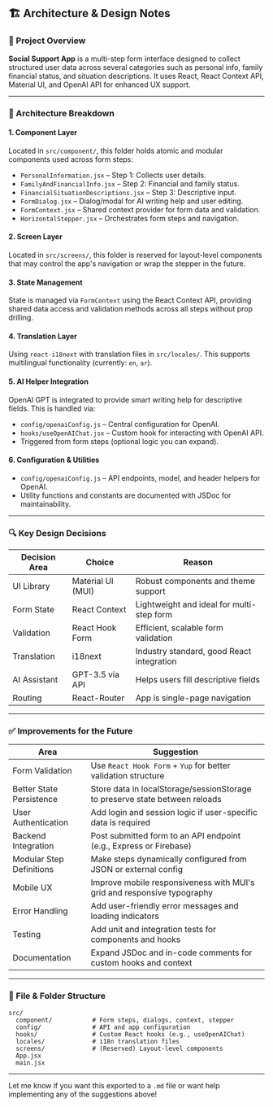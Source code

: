 ## 🏗️ Architecture & Design Notes

### 🎯 Project Overview

**Social Support App** is a multi-step form interface designed to collect structured user data across several categories such as personal info, family financial status, and situation descriptions. It uses React, React Context API, Material UI, and OpenAI API for enhanced UX support.

---

### 🧱 Architecture Breakdown

#### 1. **Component Layer**

Located in `src/component/`, this folder holds atomic and modular components used across form steps:

* `PersonalInformation.jsx` – Step 1: Collects user details.
* `FamilyAndFinancialInfo.jsx` – Step 2: Financial and family status.
* `FinancialSituationDescriptions.jsx` – Step 3: Descriptive input.
* `FormDialog.jsx` – Dialog/modal for AI writing help and user editing.
* `FormContext.jsx` – Shared context provider for form data and validation.
* `HorizontalStepper.jsx` – Orchestrates form steps and navigation.

#### 2. **Screen Layer**

Located in `src/screens/`, this folder is reserved for layout-level components that may control the app's navigation or wrap the stepper in the future.

#### 3. **State Management**

State is managed via `FormContext` using the React Context API, providing shared data access and validation methods across all steps without prop drilling.

#### 4. **Translation Layer**

Using `react-i18next` with translation files in `src/locales/`. This supports multilingual functionality (currently: `en`, `ar`).

#### 5. **AI Helper Integration**

OpenAI GPT is integrated to provide smart writing help for descriptive fields. This is handled via:

* `config/openaiConfig.js` – Central configuration for OpenAI.
* `hooks/useOpenAIChat.jsx` – Custom hook for interacting with OpenAI API.
* Triggered from form steps (optional logic you can expand).

#### 6. **Configuration & Utilities**

* `config/openaiConfig.js` – API endpoints, model, and header helpers for OpenAI.
* Utility functions and constants are documented with JSDoc for maintainability.

---

### 🔍 Key Design Decisions

| Decision Area | Choice            | Reason                                                             |
| ------------- | ----------------- | ------------------------------------------------------------------ |
| UI Library    | Material UI (MUI) | Robust components and theme support                                |
| Form State    | React Context     | Lightweight and ideal for multi-step form                          |
| Validation    | React Hook Form   | Efficient, scalable form validation                                |
| Translation   | i18next           | Industry standard, good React integration                          |
| AI Assistant  | GPT-3.5 via API   | Helps users fill descriptive fields                                |
| Routing       | React-Router      | App is single-page navigation                                      |

---

### ✅ Improvements for the Future

| Area                     | Suggestion                                                                  |
| ------------------------ | --------------------------------------------------------------------------- |
| Form Validation          | Use `React Hook Form` + `Yup` for better validation structure               |
| Better State Persistence | Store data in localStorage/sessionStorage to preserve state between reloads |
| User Authentication      | Add login and session logic if user-specific data is required               |
| Backend Integration      | Post submitted form to an API endpoint (e.g., Express or Firebase)          |
| Modular Step Definitions | Make steps dynamically configured from JSON or external config              |
| Mobile UX                | Improve mobile responsiveness with MUI's grid and responsive typography     |
| Error Handling           | Add user-friendly error messages and loading indicators                     |
| Testing                  | Add unit and integration tests for components and hooks                     |
| Documentation            | Expand JSDoc and in-code comments for custom hooks and context              |

---

### 📄 File & Folder Structure

```
src/
  component/           # Form steps, dialogs, context, stepper
  config/              # API and app configuration
  hooks/               # Custom React hooks (e.g., useOpenAIChat)
  locales/             # i18n translation files
  screens/             # (Reserved) Layout-level components
  App.jsx
  main.jsx
```

---

Let me know if you want this exported to a `.md` file or want help implementing any of the suggestions above!
